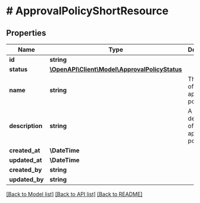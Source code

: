 # # ApprovalPolicyShortResource

## Properties

Name | Type | Description | Notes
------------ | ------------- | ------------- | -------------
**id** | **string** |  |
**status** | [**\OpenAPI\Client\Model\ApprovalPolicyStatus**](ApprovalPolicyStatus.md) |  |
**name** | **string** | The name of the approval policy. |
**description** | **string** | A brief description of the approval policy. |
**created_at** | **\DateTime** |  |
**updated_at** | **\DateTime** |  |
**created_by** | **string** |  |
**updated_by** | **string** |  | [optional]

[[Back to Model list]](../../README.md#models) [[Back to API list]](../../README.md#endpoints) [[Back to README]](../../README.md)
